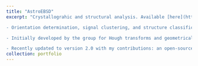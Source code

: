 ```yaml
---
title: "AstroEBSD"
excerpt: "Crystallograhic and structural analysis. Available [here](https://github.com/benjaminbritton/AstroEBSD).

- Orientation determination, signal clustering, and structure classification with template matching, built in MATLAB.​

- Initially developed by the group for Hough transforms and geometrical analysis of diffraction data.

- Recently updated to version 2.0 with my contributions: an open-source PCA pipeline for analysis of correlative, multimodal datasets, including Fourier cross-correlation of simulated templates for orientation and structure ID."
collection: portfolio
---
```




